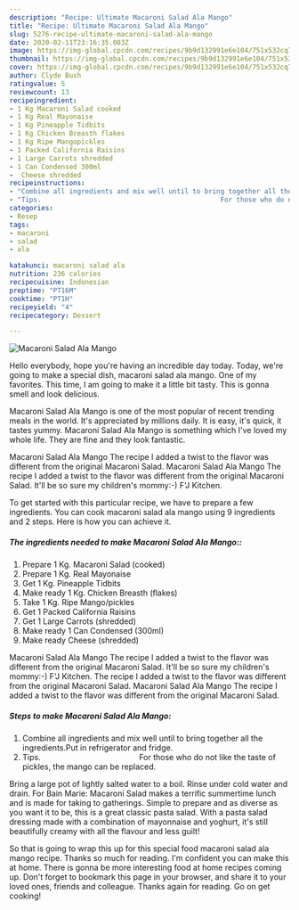 ```yaml
---
description: "Recipe: Ultimate Macaroni Salad Ala Mango"
title: "Recipe: Ultimate Macaroni Salad Ala Mango"
slug: 5276-recipe-ultimate-macaroni-salad-ala-mango
date: 2020-02-11T23:16:35.083Z
image: https://img-global.cpcdn.com/recipes/9b9d132991e6e104/751x532cq70/macaroni-salad-ala-mango-recipe-main-photo.jpg
thumbnail: https://img-global.cpcdn.com/recipes/9b9d132991e6e104/751x532cq70/macaroni-salad-ala-mango-recipe-main-photo.jpg
cover: https://img-global.cpcdn.com/recipes/9b9d132991e6e104/751x532cq70/macaroni-salad-ala-mango-recipe-main-photo.jpg
author: Clyde Bush
ratingvalue: 5
reviewcount: 13
recipeingredient:
- 1 Kg Macaroni Salad cooked
- 1 Kg Real Mayonaise
- 1 Kg Pineapple Tidbits
- 1 Kg Chicken Breasth flakes
- 1 Kg Ripe Mangopickles
- 1 Packed California Raisins
- 1 Large Carrots shredded
- 1 Can Condensed 300ml
-  Cheese shredded
recipeinstructions:
- "Combine all ingredients and mix well until to bring together all the ingredients.Put in refrigerator and fridge."
- "Tips.                                             For those who do not like the taste of pickles, the mango can be replaced."
categories:
- Resep
tags:
- macaroni
- salad
- ala

katakunci: macaroni salad ala
nutrition: 236 calories
recipecuisine: Indonesian
preptime: "PT16M"
cooktime: "PT1H"
recipeyield: "4"
recipecategory: Dessert

---
```



![Macaroni Salad Ala Mango](https://img-global.cpcdn.com/recipes/9b9d132991e6e104/751x532cq70/macaroni-salad-ala-mango-recipe-main-photo.jpg)

Hello everybody, hope you're having an incredible day today. Today, we're going to make a special dish, macaroni salad ala mango. One of my favorites. This time, I am going to make it a little bit tasty. This is gonna smell and look delicious.

Macaroni Salad Ala Mango is one of the most popular of recent trending meals in the world. It's appreciated by millions daily. It is easy, it's quick, it tastes yummy. Macaroni Salad Ala Mango is something which I've loved my whole life. They are fine and they look fantastic.

Macaroni Salad Ala Mango The recipe I added a twist to the flavor was different from the original Macaroni Salad. Macaroni Salad Ala Mango The recipe I added a twist to the flavor was different from the original Macaroni Salad. It&#39;ll be so sure my children&#39;s mommy:-) F&#39;J Kitchen.


To get started with this particular recipe, we have to prepare a few ingredients. You can cook macaroni salad ala mango using 9 ingredients and 2 steps. Here is how you can achieve it.

##### The ingredients needed to make Macaroni Salad Ala Mango::

1. Prepare 1 Kg. Macaroni Salad (cooked)
1. Prepare 1 Kg. Real Mayonaise
1. Get 1 Kg. Pineapple Tidbits
1. Make ready 1 Kg. Chicken Breasth (flakes)
1. Take 1 Kg. Ripe Mango/pickles
1. Get 1 Packed California Raisins
1. Get 1 Large Carrots (shredded)
1. Make ready 1 Can Condensed (300ml)
1. Make ready  Cheese (shredded)


Macaroni Salad Ala Mango The recipe I added a twist to the flavor was different from the original Macaroni Salad. It&#39;ll be so sure my children&#39;s mommy:-) F&#39;J Kitchen. The recipe I added a twist to the flavor was different from the original Macaroni Salad. Macaroni Salad Ala Mango The recipe I added a twist to the flavor was different from the original Macaroni Salad. 

##### Steps to make Macaroni Salad Ala Mango:

1. Combine all ingredients and mix well until to bring together all the ingredients.Put in refrigerator and fridge.
1. Tips.                                             For those who do not like the taste of pickles, the mango can be replaced.


Bring a large pot of lightly salted water to a boil. Rinse under cold water and drain. For Bain Marie: Macaroni Salad makes a terrific summertime lunch and is made for taking to gatherings. Simple to prepare and as diverse as you want it to be, this is a great classic pasta salad. With a pasta salad dressing made with a combination of mayonnaise and yoghurt, it&#39;s still beautifully creamy with all the flavour and less guilt! 

So that is going to wrap this up for this special food macaroni salad ala mango recipe. Thanks so much for reading. I'm confident you can make this at home. There is gonna be more interesting food at home recipes coming up. Don't forget to bookmark this page in your browser, and share it to your loved ones, friends and colleague. Thanks again for reading. Go on get cooking!

